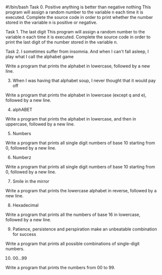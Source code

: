 #!/bin/bash
Task 0. Positive anything is better than negative nothing
This program will assign a random number to the variable n each time it is executed. Complete the source code in order to print whether the number stored in the variable n is positive or negative. 

Task 1. The last digit
This program will assign a random number to the variable n each time it is executed. Complete the source code in order to print the last digit of the number stored in the variable n.

Task 2. I sometimes suffer from insomnia. And when I can't fall asleep, I play what I call the alphabet game

Write a program that prints the alphabet in lowercase, followed by a new line.

3. When I was having that alphabet soup, I never thought that it would pay off

Write a program that prints the alphabet in lowercase (except q and e), followed by a new line.

4. alphABET

Write a program that prints the alphabet in lowercase, and then in uppercase, followed by a new line.

5. Numbers

Write a program that prints all single digit numbers of base 10 starting from 0, followed by a new line.

6. Numberz

Write a program that prints all single digit numbers of base 10 starting from 0, followed by a new line.

7. Smile in the mirror

Write a program that prints the lowercase alphabet in reverse, followed by a new line.

8. Hexadecimal

Write a program that prints all the numbers of base 16 in lowercase, followed by a new line.

9. Patience, persistence and perspiration make an unbeatable combination for success

Write a program that prints all possible combinations of single-digit numbers.

10. 00...99

Write a program that prints the numbers from 00 to 99.
